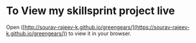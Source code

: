 # To View my skillsprint project live

Open ([http://sourav-rajeev-k.github.io/greengears/](https://sourav-rajeev-k.github.io/greengears/)) to view it in your browser.
